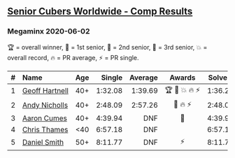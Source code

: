 <style>table {white-space: nowrap;}</style>

## [Senior Cubers Worldwide - Comp Results](/scw-comp/results/)
### Megaminx 2020-06-02

🏆 = overall winner, 🥇 = 1st senior, 🥈 = 2nd senior, 🥉 = 3rd senior, 💥 = overall record, 🔥 = PR average, ⚡ = PR single.

| # | Name | Age | Single | Average | Awards | Solve 1 | Solve 2 | Solve 3 | Solve 4 | Solve 5 | Video |
| :--: | :-- | :--: | --: | --: | :--: | --: | --: | --: | --: | --: | :-- |
| 1 | [Geoff Hartnell](../../persons/geoff_hartnell/minx.md) | 40+ | 1:32.08 | 1:39.69 | 🏆 🥇 💥 🔥 ⚡ | 1:36.25 | 1:48.70 | 1:32.08 | DNF | 1:34.11 | [Link](https://www.facebook.com/events/3373950429496747/permalink/3374121619479628/) |
| 2 | [Andy Nicholls](../../persons/andy_nicholls/minx.md) | 40+ | 2:48.09 | 2:57.26 | 🥈 🔥 ⚡ | 2:48.09 | 3:15.37 | 2:48.32 | DNS | DNS | [Link](https://www.facebook.com/events/3373950429496747/permalink/3374518846106572/) |
| 3 | [Aaron Cumes](../../persons/aaron_cumes/minx.md) | 40+ | 4:39.94 | DNF | 🥉 | 4:39.94 | DNS | DNS | DNS | DNS | [Link](https://www.facebook.com/events/3373950429496747/permalink/3380188232206300/) |
| 4 | [Chris Thames](../../persons/chris_thames/minx.md) | <40 | 6:57.18 | DNF |  | 6:57.18 | DNS | DNS | DNS | DNS | [Link](https://www.facebook.com/events/3373950429496747/permalink/3379579568933833/) |
| 5 | [Daniel Smith](../../persons/daniel_smith/minx.md) | 50+ | 8:11.77 | DNF | ⚡ | 8:11.77 | 8:37.62 | DNS | DNS | DNS | [Link](https://www.facebook.com/events/3373950429496747/permalink/3381536338738156/) |

<!-- Global site tag (gtag.js) - Google Analytics -->
<script async src="https://www.googletagmanager.com/gtag/js?id=UA-86348435-3"></script>
<script>window.dataLayer = window.dataLayer || []; function gtag() {dataLayer.push(arguments);} gtag('js', new Date()); gtag('config', 'UA-86348435-3');</script>
